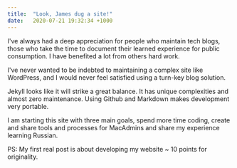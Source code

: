 ```yaml
---
title:  "Look, James dug a site!"
date:   2020-07-21 19:32:34 +1000
---
```

I've always had a deep appreciation for people who maintain tech blogs, those who take the time to document their learned experience for public consumption. I have benefited a lot from others hard work. 

I've never wanted to be indebted to maintaining a complex site like WordPress, and I would never feel satisfied using a turn-key blog solution. 

Jekyll looks like it will strike a great balance. It has unique complexities and almost zero maintenance. Using Github and Markdown makes development very portable.

I am starting this site with three main goals, spend more time coding, create and share tools and processes for MacAdmins and share my experience learning Russian. 

PS: My first real post is about developing my website ~ 10 points for originality. 